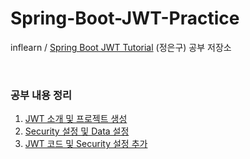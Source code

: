 # Spring-Boot-JWT-Practice
inflearn / [Spring Boot JWT Tutorial](https://www.inflearn.com/course/%EC%8A%A4%ED%94%84%EB%A7%81%EB%B6%80%ED%8A%B8-jwt#) (정은구) 공부 저장소

<br>

### 공부 내용 정리
1. [JWT 소개 및 프로젝트 생성](https://github.com/J-Heee/Spring-Boot-JWT-Practice/blob/master/study/1.%20JWT%20%EC%86%8C%EA%B0%9C%20%EB%B0%8F%20%ED%94%84%EB%A1%9C%EC%A0%9D%ED%8A%B8%20%EC%83%9D%EC%84%B1.md)
2. [Security 설정 및 Data 설정](https://github.com/J-Heee/Spring-Boot-JWT-Practice/blob/master/study/2.%20Security%20%EC%84%A4%EC%A0%95%20%EB%B0%8F%20Data%20%EC%84%A4%EC%A0%95.md)
3. [JWT 코드 및 Security 설정 추가](https://github.com/J-Heee/Spring-Boot-JWT-Practice/blob/master/study/3.%20JWT%20%EC%BD%94%EB%93%9C%20%EB%B0%8F%20Security%20%EC%84%A4%EC%A0%95%20%EC%B6%94%EA%B0%80.md)
